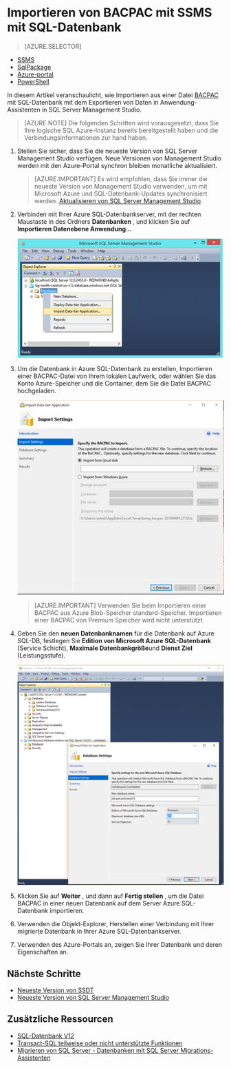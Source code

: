 <properties
   pageTitle="Migrieren einer SQL Server-Datenbank mit Azure SQL-Datenbank | Microsoft Azure"
   description="Microsoft Azure SQL-Datenbank Datenbank bereitstellen, Datenbankmigration-Datenbank importieren, exportieren Datenbank Migrations-Assistenten"
   services="sql-database"
   documentationCenter=""
   authors="CarlRabeler"
   manager="jhubbard"
   editor=""/>

<tags
   ms.service="sql-database"
   ms.devlang="NA"
   ms.topic="article"
   ms.tgt_pltfrm="NA"
   ms.workload="sqldb-migrate"
   ms.date="08/24/2016"
   ms.author="carlrab"/>

# <a name="import-from-bacpac-to-sql-database-using-ssms"></a>Importieren von BACPAC mit SSMS mit SQL-Datenbank

> [AZURE.SELECTOR]
- [SSMS](sql-database-cloud-migrate-compatible-import-bacpac-ssms.md)
- [SqlPackage](sql-database-cloud-migrate-compatible-import-bacpac-sqlpackage.md)
- [Azure-portal](sql-database-import.md)
- [PowerShell](sql-database-import-powershell.md)

In diesem Artikel veranschaulicht, wie Importieren aus einer Datei [BACPAC](https://msdn.microsoft.com/library/ee210546.aspx#Anchor_4) mit SQL-Datenbank mit dem Exportieren von Daten in Anwendung-Assistenten in SQL Server Management Studio.

> [AZURE.NOTE] Die folgenden Schritten wird vorausgesetzt, dass Sie Ihre logische SQL Azure-Instanz bereits bereitgestellt haben und die Verbindungsinformationen zur hand haben.

1. Stellen Sie sicher, dass Sie die neueste Version von SQL Server Management Studio verfügen. Neue Versionen von Management Studio werden mit den Azure-Portal synchron bleiben monatliche aktualisiert.

     > [AZURE.IMPORTANT] Es wird empfohlen, dass Sie immer die neueste Version von Management Studio verwenden, um mit Microsoft Azure und SQL-Datenbank-Updates synchronisiert werden. [Aktualisieren von SQL Server Management Studio](https://msdn.microsoft.com/library/mt238290.aspx).

2. Verbinden mit Ihrer Azure SQL-Datenbankserver, mit der rechten Maustaste in des Ordners **Datenbanken** , und klicken Sie auf **Importieren Datenebene Anwendung...**

    ![Importieren von Datenebenen-Anwendung Menüelement](./media/sql-database-cloud-migrate/MigrateUsingBACPAC03.png)

3.  Um die Datenbank in Azure SQL-Datenbank zu erstellen, Importieren einer BACPAC-Datei von Ihrem lokalen Laufwerk, oder wählen Sie das Konto Azure-Speicher und die Container, dem Sie die Datei BACPAC hochgeladen.

    ![Importieren](./media/sql-database-cloud-migrate/MigrateUsingBACPAC04.png)

     > [AZURE.IMPORTANT] Verwenden Sie beim Importieren einer BACPAC aus Azure Blob-Speicher standard-Speicher. Importieren einer BACPAC von Premium Speicher wird nicht unterstützt.

4.  Geben Sie den **neuen Datenbanknamen** für die Datenbank auf Azure SQL-DB, festlegen Sie **Edition von Microsoft Azure SQL-Datenbank** (Service Schicht), **Maximale Datenbankgröße**und **Dienst Ziel** (Leistungsstufe).

    ![Datenbank-Einstellungen](./media/sql-database-cloud-migrate/MigrateUsingBACPAC05.png)

5.  Klicken Sie auf **Weiter** , und dann auf **Fertig stellen** , um die Datei BACPAC in einer neuen Datenbank auf dem Server Azure SQL-Datenbank importieren.

6. Verwenden die Objekt-Explorer, Herstellen einer Verbindung mit Ihrer migrierte Datenbank in Ihrer Azure SQL-Datenbankserver.

6.  Verwenden des Azure-Portals an, zeigen Sie Ihrer Datenbank und deren Eigenschaften an.

## <a name="next-steps"></a>Nächste Schritte

- [Neueste Version von SSDT](https://msdn.microsoft.com/library/mt204009.aspx)
- [Neueste Version von SQL Server Management Studio](https://msdn.microsoft.com/library/mt238290.aspx)

## <a name="additional-resources"></a>Zusätzliche Ressourcen

- [SQL-Datenbank V12](sql-database-v12-whats-new.md)
- [Transact-SQL teilweise oder nicht unterstützte Funktionen](sql-database-transact-sql-information.md)
- [Migrieren von SQL Server - Datenbanken mit SQL Server Migrations-Assistenten](http://blogs.msdn.com/b/ssma/)
